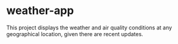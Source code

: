 # weather-app

This project displays the weather and air quality conditions at any geographical location, given there are recent updates.
